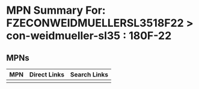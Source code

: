 



# MPN Summary For: FZECONWEIDMUELLERSL3518F22 > con-weidmueller-sl35 : 180F-22

## MPNs
  

|MPN|Direct Links|Search Links|
| :--- | :--- | :--- |
||||
